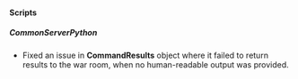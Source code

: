 
#### Scripts

##### CommonServerPython

- Fixed an issue in **CommandResults** object where it failed to return results to the war room, when no human-readable output was provided.